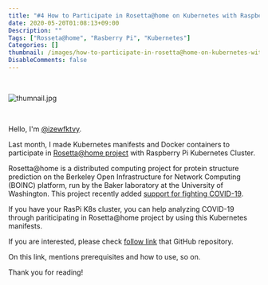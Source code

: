 ```yaml
---
title: "#4 How to Participate in Rosetta@home on Kubernetes with Raspberry Pi"
date: 2020-05-20T01:08:13+09:00
Description: ""
Tags: ["Rosseta@home", "Rasberry Pi", "Kubernetes"]
Categories: []
thumbnail: /images/how-to-participate-in-rosetta@home-on-kubernetes-with-raspberry-pi/thumbnail.jpg
DisableComments: false
---
```


&nbsp;

![thumnail.jpg](/images/how-to-participate-in-rosetta@home-on-kubernetes-with-raspberry-pi/thumbnail.jpg)

&nbsp;

Hello, I'm [@izewfktvy](https://twitter.com/izewfktvy).

Last month, I made Kubernetes manifests and Docker containers to participate in [Rosetta@home project](https://boinc.bakerlab.org/) with Raspberry Pi Kubernetes Cluster.

Rosetta@home is a distributed computing project for protein structure prediction on the Berkeley Open Infrastructure for Network Computing (BOINC) platform, run by the Baker laboratory at the University of Washington.
This project recently added [support for fighting COVID-19](https://boinc.bakerlab.org/rosetta/forum_thread.php?id=13702).

If you have your RasPi K8s cluster, you can help analyzing COVID-19 through pariticipating in Rosetta@home project by using this Kubernetes manifests. 

If you are interested, please check [follow link](https://github.com/izewfktvy533zjmn/raspi-k8s-rah) that GitHub repository.

On this link, mentions prerequisites and how to use, so on.

Thank you for reading!

&nbsp;
